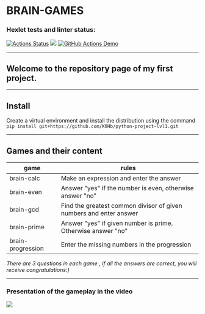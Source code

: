 # BRAIN-GAMES

### Hexlet tests and linter status:
[![Actions Status](https://github.com/K0Hb/python-project-lvl1/workflows/hexlet-check/badge.svg)](https://github.com/K0Hb/python-project-lvl1/actions)
<a href="https://codeclimate.com/github/codeclimate/codeclimate/maintainability"><img src="https://api.codeclimate.com/v1/badges/a99a88d28ad37a79dbf6/maintainability" /></a>
[![GitHub Actions Demo](https://github.com/K0Hb/python-project-lvl1/actions/workflows/github-actions-demo.yml/badge.svg)](https://github.com/K0Hb/python-project-lvl1/actions/workflows/github-actions-demo.yml)
____
## Welcome to the repository page of my **first** project. 
______
## Install 
Create a virtual environment and install the distribution using the command `pip install git+https://github.com/K0Hb/python-project-lvl1.git`
_______


## Games and their content
|game|rules|
|----|-----|
|brain-calc|Make an expression and enter the answer|
|brain-even|Answer "yes" if the number is even, otherwise answer "no"|
|brain-gcd|Find the greatest common divisor of given numbers and enter answer|
|brain-prime|Answer "yes" if given number is prime. Otherwise answer "no"|
|brain-progression|Enter the missing numbers in the progression|

*There are 3 questions in each game , if all the answers are correct, you will receive congratulations:)*
_____

### Presentation of the gameplay in the video

<a href="https://asciinema.org/a/421399" target="_blank"><img src="https://asciinema.org/a/421399.svg" /></a>

